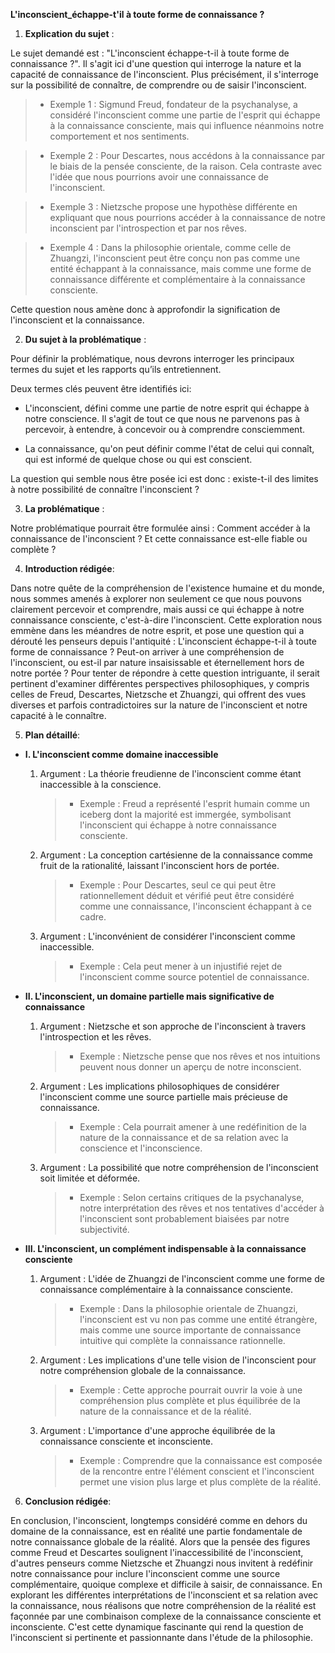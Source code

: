 **L'inconscient_échappe-t'il à toute forme de connaissance ?**

1. **Explication du sujet** :

Le sujet demandé est : "L'inconscient échappe-t-il à toute forme de connaissance ?". Il s'agit ici d'une question qui interroge la nature et la capacité de connaissance de l'inconscient. Plus précisément, il s'interroge sur la possibilité de connaître, de comprendre ou de saisir l'inconscient.

> - Exemple 1 : Sigmund Freud, fondateur de la psychanalyse, a considéré l'inconscient comme une partie de l'esprit qui échappe à la connaissance consciente, mais qui influence néanmoins notre comportement et nos sentiments. 

> - Exemple 2 : Pour Descartes, nous accédons à la connaissance par le biais de la pensée consciente, de la raison. Cela contraste avec l'idée que nous pourrions avoir une connaissance de l'inconscient.

> - Exemple 3 : Nietzsche propose une hypothèse différente en expliquant que nous pourrions accéder à la connaissance de notre inconscient par l'introspection et par nos rêves.

> - Exemple 4 : Dans la philosophie orientale, comme celle de Zhuangzi, l'inconscient peut être conçu non pas comme une entité échappant à la connaissance, mais comme une forme de connaissance différente et complémentaire à la connaissance consciente.

Cette question nous amène donc à approfondir la signification de l'inconscient et la connaissance.

2. **Du sujet à la problématique** :

Pour définir la problématique, nous devrons interroger les principaux termes du sujet et les rapports qu’ils entretiennent.

Deux termes clés peuvent être identifiés ici:

- L'inconscient, défini comme une partie de notre esprit qui échappe à notre conscience. Il s'agit de tout ce que nous ne parvenons pas à percevoir, à entendre, à concevoir ou à comprendre consciemment. 

- La connaissance, qu'on peut définir comme l'état de celui qui connaît, qui est informé de quelque chose ou qui est conscient. 

La question qui semble nous être posée ici est donc : existe-t-il des limites à notre possibilité de connaître l'inconscient ?

3. **La problématique** :

Notre problématique pourrait être formulée ainsi : Comment accéder à la connaissance de l'inconscient ? Et cette connaissance est-elle fiable ou complète ?

4. **Introduction rédigée**: 

Dans notre quête de la compréhension de l'existence humaine et du monde, nous sommes amenés à explorer non seulement ce que nous pouvons clairement percevoir et comprendre, mais aussi ce qui échappe à notre connaissance consciente, c'est-à-dire l'inconscient. Cette exploration nous emmène dans les méandres de notre esprit, et pose une question qui a dérouté les penseurs depuis l'antiquité : L'inconscient échappe-t-il à toute forme de connaissance ? Peut-on arriver à une compréhension de l'inconscient, ou est-il par nature insaisissable et éternellement hors de notre portée ? Pour tenter de répondre à cette question intriguante, il serait pertinent d'examiner différentes perspectives philosophiques, y compris celles de Freud, Descartes, Nietzsche et Zhuangzi, qui offrent des vues diverses et parfois contradictoires sur la nature de l'inconscient et notre capacité à le connaître.

5. **Plan détaillé**:

* **I. L'inconscient comme domaine inaccessible**

    1. Argument : La théorie freudienne de l'inconscient comme étant inaccessible à la conscience.
          > - Exemple : Freud a représenté l'esprit humain comme un iceberg dont la majorité est immergée, symbolisant l'inconscient qui échappe à notre connaissance consciente.
    
    2. Argument : La conception cartésienne de la connaissance comme fruit de la rationalité, laissant l'inconscient hors de portée.
          > - Exemple : Pour Descartes, seul ce qui peut être rationnellement déduit et vérifié peut être considéré comme une connaissance, l'inconscient échappant à ce cadre.
          
    3. Argument : L'inconvénient de considérer l'inconscient comme inaccessible.
          > - Exemple : Cela peut mener à un injustifié rejet de l'inconscient comme source potentiel de connaissance.

* **II. L'inconscient, un domaine partielle mais significative de connaissance**

    1. Argument : Nietzsche et son approche de l'inconscient à travers l'introspection et les rêves.
          > - Exemple : Nietzsche pense que nos rêves et nos intuitions peuvent nous donner un aperçu de notre inconscient.
    
    2.  Argument : Les implications philosophiques de considérer l'inconscient comme une source partielle mais précieuse de connaissance.
          > - Exemple : Cela pourrait amener à une redéfinition de la nature de la connaissance et de sa relation avec la conscience et l'inconscience.
          
    3. Argument : La possibilité que notre compréhension de l'inconscient soit limitée et déformée.
          > - Exemple : Selon certains critiques de la psychanalyse, notre interprétation des rêves et nos tentatives d'accéder à l'inconscient sont probablement biaisées par notre subjectivité.

* **III. L'inconscient, un complément indispensable à la connaissance consciente**

    1. Argument : L'idée de Zhuangzi de l'inconscient comme une forme de connaissance complémentaire à la connaissance consciente.
          > - Exemple : Dans la philosophie orientale de Zhuangzi, l'inconscient est vu non pas comme une entité étrangère, mais comme une source importante de connaissance intuitive qui complète la connaissance rationnelle.
    
    2.  Argument : Les implications d'une telle vision de l'inconscient pour notre compréhension globale de la connaissance.
          > - Exemple : Cette approche pourrait ouvrir la voie à une compréhension plus complète et plus équilibrée de la nature de la connaissance et de la réalité.
          
    3.  Argument : L'importance d'une approche équilibrée de la connaissance consciente et inconsciente.
          > - Exemple : Comprendre que la connaissance est composée de la rencontre entre l'élément conscient et l'inconscient permet une vision plus large et plus complète de la réalité.

6. **Conclusion rédigée**: 

En conclusion, l'inconscient, longtemps considéré comme en dehors du domaine de la connaissance, est en réalité une partie fondamentale de notre connaissance globale de la réalité. Alors que la pensée des figures comme Freud et Descartes soulignent l'inaccessibilité de l'inconscient, d'autres penseurs comme Nietzsche et Zhuangzi nous invitent à redéfinir notre connaissance pour inclure l'inconscient comme une source complémentaire, quoique complexe et difficile à saisir, de connaissance. En explorant les différentes interprétations de l'inconscient et sa relation avec la connaissance, nous réalisons que notre compréhension de la réalité est façonnée par une combinaison complexe de la connaissance consciente et inconsciente. C'est cette dynamique fascinante qui rend la question de l'inconscient si pertinente et passionnante dans l'étude de la philosophie.
